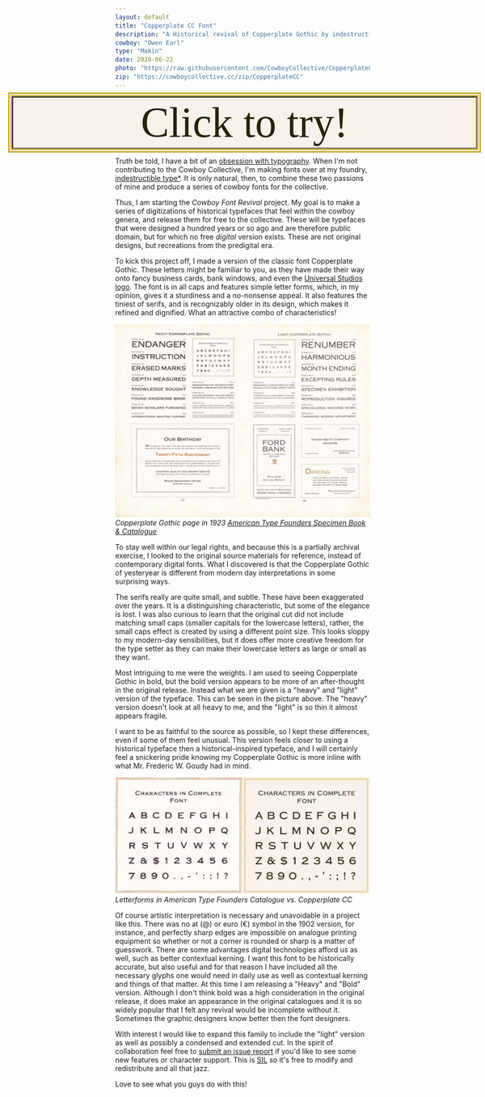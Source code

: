 ```yaml
---
layout: default
title: "Copperplate CC Font"
description: "A Historical revival of Copperplate Gothic by indestructible type*"
cowboy: "Owen Earl"
type: "Makin"
date: 2020-06-22
photo: "https://raw.githubusercontent.com/CowboyCollective/CopperplateCC/master/sources/References/Title.png"
zip: "https://cowboycollective.cc/zip/CopperplateCC"
---
```

<style type='text/css'>

#tester {
  color: rgb(40, 34, 11);
  background-color: rgb(249, 241, 235);
  font-family: 'copperplate';
  font-weight: normal;
  font-style: normal;
  font-size: 6em;
  position: absolute;
  left: 2.5vw;
  width: 95vw;
  text-align: center;
  outline-style: double;
  outline-width: 8px;
  outline-color: rgb(200, 171, 55);
}
</style>

<input type="text" name="fname" id="tester" value="Click to try!" style=""><br><br><br><br><br><br><br>
Truth be told, I have a bit of an [obsession with typography](http://cowboycollective.cc/2019/11/30/CowboyFonts.html). When I'm not contributing to the Cowboy Collective, I'm making fonts over at my foundry, [indestructible type*](https://indestructibletype.com/). It is only natural, then, to combine these two passions of mine and produce a series of cowboy fonts for the collective.

Thus, I am starting the *Cowboy Font Revival* project. My goal is to make a series of digitizations of historical typefaces that feel within the cowboy genera, and release them for free to the collective. These will be typefaces that were designed a hundred years or so ago and are therefore public domain, but for which no free *digital* version exists. These are not original designs, but recreations from the predigital era.

To kick this project off, I made a version of the classic font Copperplate Gothic. These letters might be familiar to you, as they have made their way onto fancy business cards, bank windows, and even the [Universal Studios logo](https://vignette.wikia.nocookie.net/logopedia/images/2/20/Universal_Studios_1997.svg/revision/latest?cb=20170904032351). The font is in all caps and features simple letter forms, which, in my opinion, gives it a sturdiness and a no-nonsense appeal. It also features the tiniest of serifs, and is recognizably older in its design, which makes it refined and dignified. What an attractive combo of characteristics!

![ATF](https://raw.githubusercontent.com/CowboyCollective/media/master/ATFpage.png)
*Copperplate Gothic page in 1923 [American Type Founders Specimen Book & Catalogue](https://archive.org/details/1923AmericanTypeFoundersSpecimenBookCatalogue/page/n355/mode/2up)*

To stay well within our legal rights, and because this is a partially archival exercise, I looked to the original source materials for reference, instead of contemporary digital fonts. What I discovered is that the Copperplate Gothic of yesteryear is different from modern day interpretations in some surprising ways.

The serifs really are quite small, and subtle. These have been exaggerated over the years. It is a distinguishing characteristic, but some of the elegance is lost. I was also curious to learn that the original cut did not include matching small caps (smaller capitals for the lowercase letters), rather, the small caps effect is created by using a different point size. This looks sloppy to my modern-day sensibilities, but it does offer more creative freedom for the type setter as they can make their lowercase letters as large or small as they want.

Most intriguing to me were the weights. I am used to seeing Copperplate Gothic in bold, but the bold version appears to be more of an after-thought in the original release. Instead what we are given is a "heavy" and "light" version of the typeface. This can be seen in the picture above. The "heavy" version doesn't look at all heavy to me, and the "light" is so thin it almost appears fragile.

I want to be as faithful to the source as possible, so I kept these differences, even if some of them feel unusual. This version feels closer to using a historical typeface then a historical-inspired typeface, and I will certainly feel a snickering pride knowing my Copperplate Gothic is more inline with what Mr. Frederic W. Goudy had in mind.

<img src="https://raw.githubusercontent.com/CowboyCollective/CopperplateCC/master/sources/References/ATF%20-%20Heavy.png" alt="Original" width="50%" style="float: left;"/> <img src="https://raw.githubusercontent.com/CowboyCollective/CopperplateCC/master/sources/References/Specimin.png" alt="Recreation" width="50%" />
<br>
*Letterforms in American Type Founders Catalogue vs. Copperplate CC*

Of course artistic interpretation is necessary and unavoidable in a project like this. There was no at (@) or euro (€) symbol in the 1902 version, for instance, and perfectly sharp edges are impossible on analogue printing equipment so whether or not a corner is rounded or sharp is a matter of guesswork. There are some advantages digital technologies afford us as well, such as better contextual kerning. I want this font to be historically accurate, but also useful and for that reason I have included all the necessary glyphs one would need in daily use as well as contextual kerning and things of that matter. At this time I am releasing a "Heavy" and "Bold" version. Although I don't think bold was a high consideration in the original release, it does make an appearance in the original catalogues and it is so widely popular that I felt any revival would be incomplete without it. Sometimes the graphic designers know better then the font designers.

With interest I would like to expand this family to include the "light" version as well as possibly a condensed and extended cut. In the spirit of collaboration feel free to [submit an issue report](https://github.com/CowboyCollective/CopperplateCC/issues) if you'd like to see some new features or character support. This is [SIL](https://scripts.sil.org/OFL) so it's free to modify and redistribute and all that jazz.

Love to see what you guys do with this!
